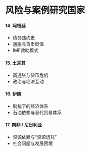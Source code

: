 # 风险与案例研究国家

#### 14. **阿根廷**

* 债务违约史
* 通胀与货币贬值
* IMF救助模式

#### 15. **土耳其**

* 高通胀与货币危机
* 政治与经济互动

#### 16. **伊朗**

* 制裁下的经济体系
* 石油依赖与替代贸易体系

#### 17. **南非 / 尼日利亚**

* 资源依赖与“资源诅咒”
* 社会问题与发展困境
